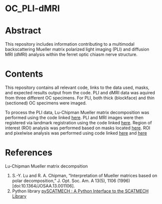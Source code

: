 # OC_PLI-dMRI

# Abstract
This repository includes information contributing to a multimodal backscattering Mueller matrix polarized light imaging (PLI) and diffusion MRI (dMRI) analysis within the ferret optic chiasm nerve structure. 

# Contents
This repository contains all relevant code, links to the data used, masks, and expected results output from the code. PLI and dMRI data was aquired from three different OC specimens. For PLI, both thick (blockface) and thin (sectioned) OC specimens were imaged.

To process the PLI data, Lu-Chipman Mueller matrix decomposition was performed using the code linked [here](https://github.com/rcarl0/OC_PLI-dMRI/blob/main/code/Bulk_polardecomp.py). PLI and MRI images were then registered via landmark registration using the code linked [here](https://github.com/rcarl0/OC_PLI-dMRI/blob/main/code/registration_v3.mlx). Region of interest (ROI) analysis was performed based on masks located [here](https://github.com/rcarl0/OC_PLI-dMRI/tree/main/data/PLI/masks). ROI and pixelwise analysis was performed using code linked [here](https://github.com/rcarl0/OC_PLI-dMRI/blob/main/code/histogram_across_samples.py) and [here](https://github.com/rcarl0/OC_PLI-dMRI/blob/main/code/pixelwise_corr_across_samples.py)

# References
Lu-Chipman Mueller matrix decompsition
1. S.-Y. Lu and R. A. Chipman, “Interpretation of Mueller matrices based on polar decomposition,” J. Opt. Soc. Am. A 13(5), 1106 (1996) [doi:10.1364/JOSAA.13.001106].
2. Python library [pySCATMECH : A Python Interface to the SCATMECH Library](https://pages.nist.gov/pySCATMECH/)
